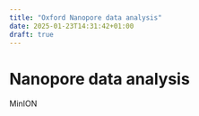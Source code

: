 ```yaml
---
title: "Oxford Nanopore data analysis"
date: 2025-01-23T14:31:42+01:00
draft: true
---
```


# Nanopore data analysis
MinION